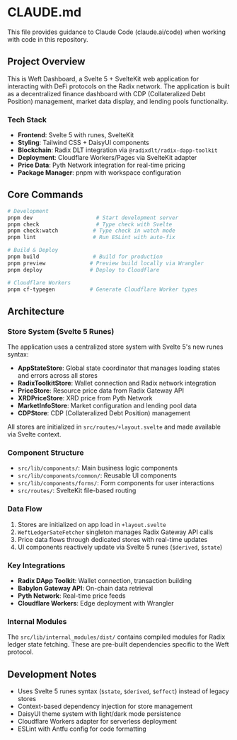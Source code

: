 # CLAUDE.md

This file provides guidance to Claude Code (claude.ai/code) when working with code in this repository.

## Project Overview

This is Weft Dashboard, a Svelte 5 + SvelteKit web application for interacting with DeFi protocols on the Radix network. The application is built as a decentralized finance dashboard with CDP (Collateralized Debt Position) management, market data display, and lending pools functionality.

### Tech Stack

- **Frontend**: Svelte 5 with runes, SvelteKit
- **Styling**: Tailwind CSS + DaisyUI components
- **Blockchain**: Radix DLT integration via `@radixdlt/radix-dapp-toolkit`
- **Deployment**: Cloudflare Workers/Pages via SvelteKit adapter
- **Price Data**: Pyth Network integration for real-time pricing
- **Package Manager**: pnpm with workspace configuration

## Core Commands

```bash
# Development
pnpm dev                    # Start development server
pnpm check                  # Type check with Svelte
pnpm check:watch           # Type check in watch mode
pnpm lint                  # Run ESLint with auto-fix

# Build & Deploy
pnpm build                 # Build for production
pnpm preview              # Preview build locally via Wrangler
pnpm deploy               # Deploy to Cloudflare

# Cloudflare Workers
pnpm cf-typegen           # Generate Cloudflare Worker types
```

## Architecture

### Store System (Svelte 5 Runes)

The application uses a centralized store system with Svelte 5's new runes syntax:

- **AppStateStore**: Global state coordinator that manages loading states and errors across all stores
- **RadixToolkitStore**: Wallet connection and Radix network integration
- **PriceStore**: Resource price data from Radix Gateway API
- **XRDPriceStore**: XRD price from Pyth Network
- **MarketInfoStore**: Market configuration and lending pool data
- **CDPStore**: CDP (Collateralized Debt Position) management

All stores are initialized in `src/routes/+layout.svelte` and made available via Svelte context.

### Component Structure

- `src/lib/components/`: Main business logic components
- `src/lib/components/common/`: Reusable UI components
- `src/lib/components/forms/`: Form components for user interactions
- `src/routes/`: SvelteKit file-based routing

### Data Flow

1. Stores are initialized on app load in `+layout.svelte`
2. `WeftLedgerSateFetcher` singleton manages Radix Gateway API calls
3. Price data flows through dedicated stores with real-time updates
4. UI components reactively update via Svelte 5 runes (`$derived`, `$state`)

### Key Integrations

- **Radix DApp Toolkit**: Wallet connection, transaction building
- **Babylon Gateway API**: On-chain data retrieval
- **Pyth Network**: Real-time price feeds
- **Cloudflare Workers**: Edge deployment with Wrangler

### Internal Modules

The `src/lib/internal_modules/dist/` contains compiled modules for Radix ledger state fetching. These are pre-built dependencies specific to the Weft protocol.

## Development Notes

- Uses Svelte 5 runes syntax (`$state`, `$derived`, `$effect`) instead of legacy stores
- Context-based dependency injection for store management
- DaisyUI theme system with light/dark mode persistence
- Cloudflare Workers adapter for serverless deployment
- ESLint with Antfu config for code formatting
